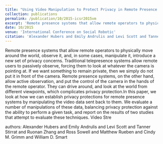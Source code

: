 ```yaml
---
title: "Using Video Manipulation to Protect Privacy in Remote Presence Systems"
collection: publications
permalink: /publication/10/2015-icsr2015vm
excerpt: 'Remote presence systems that allow remote operators to physically move around the world,  observe it,  and,  in some cases,  manipulate it,  introduce a new set of privacy concerns. Traditional telepresence systems allow remote users to passively observe,  forcing them to look at whatever the camera is pointing at. If we want something to remain private,  then we simply do not put it in front of the camera. Remote presence systems,  on the other hand,  allow active observation,  and put the control of the camera in the hands of the remote operator. They can drive around,  and look at the world from different viewpoints,  which complicates privacy protection.In this paper,  we look at how we can establish privacy protections for remote presence systems by manipulating the video data sent back to them. We evaluate a number of manipulations of these data,  balancing privacy protection against the ability to perform a given task,  and report on the results of two studies that attempt to evaluate these techniques. Video Stream'
date: 10/2015
venue: 'International Conference on Social Robotic'
citation: 'Alexander Hubers and Emily Andrulis and Levi Scott and Tanner Stirrat and Ruonan Zhang and Ross Sowell and Matthew Rueben and Cindy M. Grimm and William D. Smart'
---
```

Remote presence systems that allow remote operators to physically move around the world,  observe it,  and,  in some cases,  manipulate it,  introduce a new set of privacy concerns. Traditional telepresence systems allow remote users to passively observe,  forcing them to look at whatever the camera is pointing at. If we want something to remain private,  then we simply do not put it in front of the camera. Remote presence systems,  on the other hand,  allow active observation,  and put the control of the camera in the hands of the remote operator. They can drive around,  and look at the world from different viewpoints,  which complicates privacy protection.In this paper,  we look at how we can establish privacy protections for remote presence systems by manipulating the video data sent back to them. We evaluate a number of manipulations of these data,  balancing privacy protection against the ability to perform a given task,  and report on the results of two studies that attempt to evaluate these techniques. Video Stre

authors: Alexander Hubers and Emily Andrulis and Levi Scott and Tanner Stirrat and Ruonan Zhang and Ross Sowell and Matthew Rueben and Cindy M. Grimm and William D. Smart